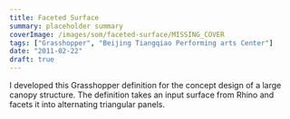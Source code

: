 ```yaml
---
title: Faceted Surface
summary: placeholder summary
coverImage: /images/som/faceted-surface/MISSING_COVER
tags: ["Grasshopper", "Beijing Tiangqiao Performing arts Center"]
date: "2011-02-22"
draft: true
---
```


I developed this Grasshopper definition for the concept design of a large canopy structure. The definition takes an input surface from Rhino and facets it into alternating triangular panels.
